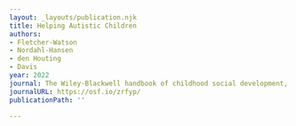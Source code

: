 ```yaml
---
layout: _layouts/publication.njk
title: Helping Autistic Children
authors:
- Fletcher-Watson
- Nordahl-Hansen
- den Houting
- Davis
year: 2022
journal: The Wiley-Blackwell handbook of childhood social development, Third Edition
journalURL: https://osf.io/zrfyp/
publicationPath: ''

---
```

